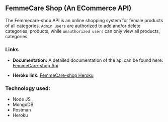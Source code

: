 
## FemmeCare Shop (An ECommerce API)

The Femmecare-shop API is an online shopping system for female products of all categories. `Admin users` are authorized to add and/or delete categories, products, while `unauthorized users` can only view all products, categories. 

### Links

- **Documentation:** A detailed documentation of the api can be found here: [FemmeCare-shop Api](https://web.postman.co/collections/11752155-63c9f4ef-cc8a-41a2-b1c2-eb207dc3c7a8?version=latest&workspace=9f6fbf40-35da-46dc-8c1c-9335c8da3862)

- **Heroku link:** [FemmeCare-shop Heroku](https://femmecare-shop.herokuapp.com/)

### Technology used:

- Node JS
- MongoDB
- Postman
- Heroku
